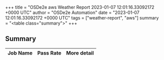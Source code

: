 +++
title = "OSDe2e aws Weather Report 2023-01-07 12:01:16.33092172 +0000 UTC"
author = "OSDe2e Automation"
date = "2023-01-07 12:01:16.33092172 +0000 UTC"
tags = ["weather-report", "aws"]
summary = "<table class=\"summary\"></table>"
+++
## Summary

| Job Name | Pass Rate | More detail |
|----------|-----------|-------------|




